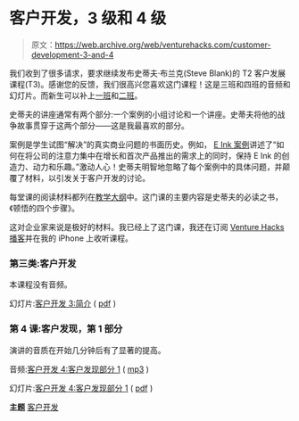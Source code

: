 # 客户开发，3 级和 4 级

> 原文：<https://web.archive.org/web/venturehacks.com/customer-development-3-and-4>

我们收到了很多请求，要求继续发布史蒂夫·布兰克(Steve Blank)的 T2 客户发展课程(T3)。感谢您的反馈，我们很高兴您喜欢这门课程！这是三班和四班的音频和幻灯片。而新生可以补上[一班](https://web.archive.org/web/20220928231149/http://venturehacks.com/articles/customer-development-course)和[二班](https://web.archive.org/web/20220928231149/http://venturehacks.com/articles/podcast)。

史蒂夫的讲座通常有两个部分:一个案例的小组讨论和一个讲座。史蒂夫将他的战争故事贯穿于这两个部分——这是我最喜欢的部分。

案例是学生试图“解决”的真实商业问题的书面历史。例如， [E Ink 案例](https://web.archive.org/web/20220928231149/http://harvardbusinessonline.hbsp.harvard.edu/b01/en/common/item_detail.jhtml?id=800143&referral=2340)讲述了“如何在将公司的注意力集中在增长和首次产品推出的需求上的同时，保持 E Ink 的创造力、动力和乐趣。”激动人心！史蒂夫明智地忽略了每个案例中的具体问题，并颠覆了材料，以引发关于客户开发的讨论。

每堂课的阅读材料都列在[教学大纲](https://web.archive.org/web/20220928231149/http://www.slideshare.net/venturehacks/customer-development-syllabus)中。这门课的主要内容是史蒂夫的必读之书，《顿悟的四个步骤》。

这对企业家来说是极好的材料。我已经上了这门课，我还在订阅 [Venture Hacks 播客](https://web.archive.org/web/20220928231149/http://venturehacks.com/articles/podcast)并在我的 iPhone 上收听课程。

### 第三类:客户开发

本课程没有音频。

幻灯片:[客户开发 3:简介](https://web.archive.org/web/20220928231149/http://www.slideshare.net/venturehacks/customer-development-3-introduction-1190582) ( [pdf](https://web.archive.org/web/20220928231149/http://venturehacks.wpengine.com/wp-content/uploads/2009/03/customer-development-3-introduction.pdf) )

### 第 4 课:客户发现，第 1 部分

演讲的音质在开始几分钟后有了显著的提高。

<param name="movie" value="http://static.odeo.com/flash/player_audio_embed_v2.swf"><param name="FlashVars" value="jStr=[{'id': 24346273}]">

音频:[客户开发 4:客户发现部分 1](https://web.archive.org/web/20220928231149/http://odeo.com/episodes/24346273-Customer-Development-4-Customer-Discovery-Part-1) ( [mp3](https://web.archive.org/web/20220928231149/http://venturehacks.wpengine.com/wp-content/uploads/2009/03/customer-develoment-4-customer-discovery-part-1.mp3) )

幻灯片:[客户开发 4:客户发现部分 1](https://web.archive.org/web/20220928231149/http://www.slideshare.net/venturehacks/customer-development-4-customer-discovery-part-1) ( [pdf](https://web.archive.org/web/20220928231149/http://venturehacks.wpengine.com/wp-content/uploads/2009/03/customer-development-4-customer-discovery-part-1.pdf) )

**主题** [客户开发](https://web.archive.org/web/20220928231149/https://venturehacks.com/topics/customer-development)